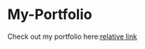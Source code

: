 # My-Portfolio

Check out my portfolio here:[relative link](my-developer-portfolio-3574b.firebaseapp.com)

